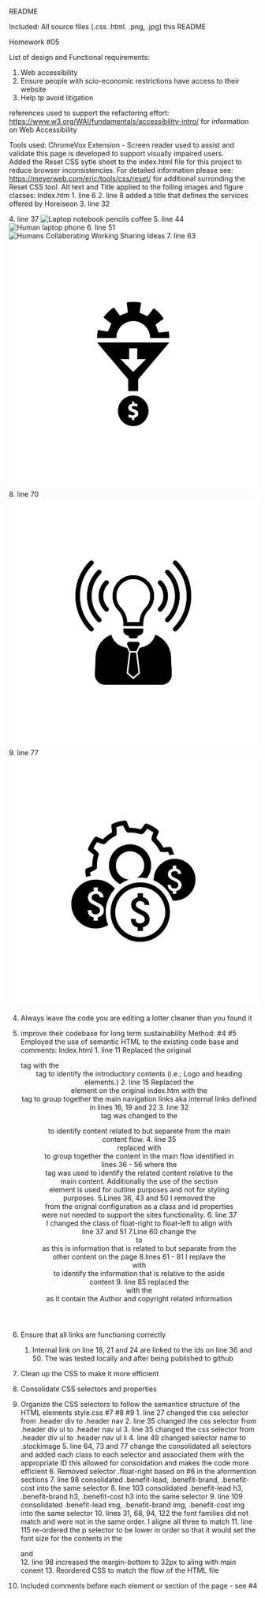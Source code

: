README

Included: 
All source files (.css .html. .png, .jpg)
this README

Homework #05

List of design and Functional requirements:
1. Web accessibility 
2. Ensure people with scio-economic restrictions have access to their website
3. Help tp avoid litigation 

references used to support the refactoring effort:
 https://www.w3.org/WAI/fundamentals/accessibility-intro/ for information on Web Accessibility

Tools used:
ChromeVox Extension - Screen reader used to assist and validate this page is developed to support visually impaired users.  
Added the Reset CSS sytle sheet to the index.html file for this project to reduce browser inconsistencies. For detailed information please see:  https://meyerweb.com/eric/tools/css/reset/ for additional surronding the Reset CSS tool.
Alt text and Title applied to the folling images and figure classes:
    Index.htm 
        1. line 6 <link rel="stylesheet" href="./assets/css/reset.css">
        2. line 8 added a title that defines the services offered by Horeiseon
        3. line 32 <figure class="stockimage" title="Picture of Team Horiseon"></figure>
        4. line 37 <img src="./assets/images/search-engine-optimization.jpg" class="float-left" alt="Laptop notebook pencils coffee"/>
        5. line 44 <img src="./assets/images/online-reputation-management.jpg" class="float-left" alt="Human laptop phone"/>
        6. line 51 <img src="./assets/images/social-media-marketing.jpg" class="float-left" alt="Humans Collaborating Working Sharing Ideas"/>
        7. line 63 <img src="./assets/images/lead-generation.png" Alt="Lead Generation funnel icon"/>
        8. line 70 <img src="./assets/images/brand-awareness.png" alt="Lightbuld beacon discovery icon"/>
        9. line 77 <img src="./assets/images/cost-management.png" alt="Machine gear with icons"/>
        
4. Always leave the code you are editing a lotter cleaner than you found it
5. improve their codebase for long term sustainability
Method: #4 #5
Employed the use of semantic HTML to the existing code base and comments:
    Index.html 
        1. line 11 Replaced the original <div> tag with the <header> tag to identify the introductory contents (i.e.; Logo and heading elements.) 
        2. line 15 Replaced the <div> element on the original index.htm with the <nav> tag to group together the main navigation links aka internal links defined in lines 16, 19 and 22
        3. line 32 <div> tag was changed to the <figure> to identify content related to but separete from the main content flow.
        4. line 35 <div> replaced with <main> to group together the content in the main flow identified in lines 36 - 56 where the <section> tag was used to identify the related content relative to the main content. Additionally the use of the section <section> element is used for outline purposes and not for styling purposes. 
        5.Lines 36, 43 and 50 I removed the <div class> from the orignal configuration as a class and id properties were not needed to support the sites functionality. 
        6. line 37 I changed the class of float-right to float-left to align with line 37 and 51
        7.Line 60 change the <div> to <aside> as this is information that is related to but separate from the other content on the page
        8.lines 61 - 81 I replave the <div> with <section> to identify the information that is relative to the aside content
        9. line 85 replaced the <div> with the <footer> as it contain the Author and copyright related information
    
6. Ensure that all links are functioning correctly 
    1. Internal link on line 18, 21 and 24 are linked to the ids on line 36 and 50. The was tested locally and after being published to github

7. Clean up the CSS to make it more efficient
8. Consolidate CSS selectors and properties
9. Organize the CSS selectors to follow the semantice structure of the HTML elements 
    style.css #7 #8 #9
        1.  line 27 changed the css selector from .header div to .header nav
        2.  line 35 changed the css selector from .header div ul to .header nav ul
        3.  line 35 changed the css selector from .header div ul to .header nav ul li
        4.  line 49 changed selector name to .stockimage
        5.  line 64, 73 and 77 change the consolidated all selectors and added each class to each selector and associated them with the appropriate ID this allowed for consoidation and makes the code more efficient 
        6. Removed selector .float-right based on #6 in the aformention sections
        7.  line 98 consolidated .benefit-lead, .benefit-brand, .benefit-cost into the same selector
        8. line 103 consolidated .benefit-lead h3, .benefit-brand h3, .benefit-cost h3 into the same selector
        9.  line 109 consolidated .benefit-lead img, .benefit-brand img, .benefit-cost img into the same selector
        10. lines 31, 68, 94, 122 the font families did not match and were not in the same order. I aligne all three to match
        11. line 115 re-ordered the p selector to be lower in order so that it would set the font size for the contents in the <main> and <aside>
        12. line 98 increased the margin-bottom to 32px to aling with main conent
        13. Reordered CSS to match the flow of the HTML file 
10. Included comments before each element or section of the page - see #4






